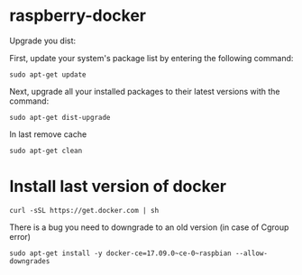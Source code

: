 # raspberry-docker

Upgrade you dist:

First, update your system's package list by entering the following command:

    sudo apt-get update

Next, upgrade all your installed packages to their latest versions with the command:

    sudo apt-get dist-upgrade
    
    
In last remove cache

    sudo apt-get clean
    
    
# Install last version of docker    
    
    curl -sSL https://get.docker.com | sh


There is a bug you need to downgrade to an old version (in case of Cgroup error)

    sudo apt-get install -y docker-ce=17.09.0~ce-0~raspbian --allow-downgrades
